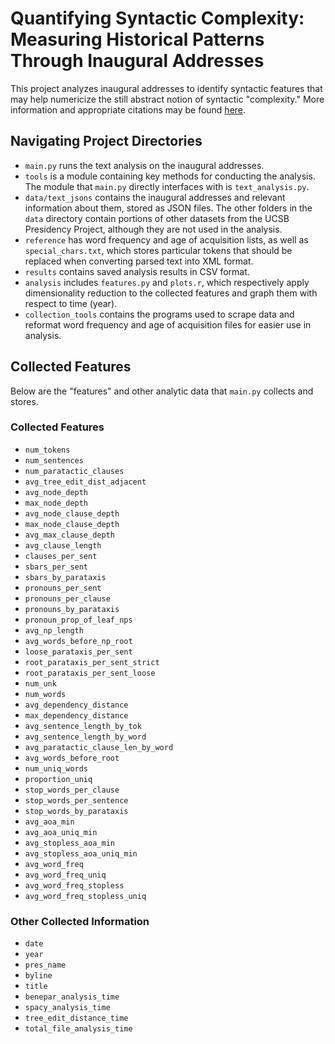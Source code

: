 # Quantifying Syntactic Complexity: Measuring Historical Patterns Through Inaugural Addresses

This project analyzes inaugural addresses to identify syntactic features that may help numericize the still abstract notion of syntactic "complexity." More information and appropriate citations may be found <a href="https://drive.google.com/file/d/1ckiS1XE_0PLdLK1tY5YxVZvD-Q9wNsVz/view?usp=sharing">here</a>.

## Navigating Project Directories

- `main.py` runs the text analysis on the inaugural addresses. 
- `tools` is a module containing key methods for conducting the analysis. The module that `main.py` directly interfaces with is `text_analysis.py`.
- `data/text_jsons` contains the inaugural addresses and relevant information about them, stored as JSON files. The other folders in the `data` directory contain portions of other datasets from the UCSB Presidency Project, although they are not used in the analysis.
- `reference` has word frequency and age of acquisition lists, as well as `special_chars.txt`, which stores particular tokens that should be replaced when converting parsed text into XML format.
- `results` contains saved analysis results in CSV format.
- `analysis` includes `features.py` and `plots.r`, which respectively apply dimensionality reduction to the collected features and graph them with respect to time (year).
- `collection_tools` contains the programs used to scrape data and reformat word frequency and age of acquisition files for easier use in analysis.

## Collected Features

Below are the "features" and other analytic data that `main.py` collects and stores.

### Collected Features
- `num_tokens`
- `num_sentences`
- `num_paratactic_clauses`
- `avg_tree_edit_dist_adjacent`
- `avg_node_depth`
- `max_node_depth`
- `avg_node_clause_depth`
- `max_node_clause_depth`
- `avg_max_clause_depth`
- `avg_clause_length`
- `clauses_per_sent`
- `sbars_per_sent`
- `sbars_by_parataxis`
- `pronouns_per_sent`
- `pronouns_per_clause`
- `pronouns_by_parataxis`
- `pronoun_prop_of_leaf_nps`
- `avg_np_length`
- `avg_words_before_np_root`
- `loose_parataxis_per_sent`
- `root_parataxis_per_sent_strict`
- `root_parataxis_per_sent_loose`
- `num_unk`
- `num_words`
- `avg_dependency_distance`
- `max_dependency_distance`
- `avg_sentence_length_by_tok`
- `avg_sentence_length_by_word`
- `avg_paratactic_clause_len_by_word`
- `avg_words_before_root`
- `num_uniq_words`
- `proportion_uniq`
- `stop_words_per_clause`
- `stop_words_per_sentence`
- `stop_words_by_parataxis`
- `avg_aoa_min`
- `avg_aoa_uniq_min`
- `avg_stopless_aoa_min`
- `avg_stopless_aoa_uniq_min`
- `avg_word_freq`
- `avg_word_freq_uniq`
- `avg_word_freq_stopless`
- `avg_word_freq_stopless_uniq`

### Other Collected Information
- `date`
- `year`
- `pres_name`
- `byline`
- `title`
- `benepar_analysis_time`
- `spacy_analysis_time`
- `tree_edit_distance_time`
- `total_file_analysis_time`
